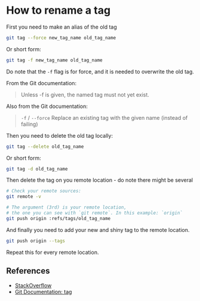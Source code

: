# How to rename a tag

First you need to make an alias of the old tag

```bash
git tag --force new_tag_name old_tag_name
```

Or short form:

```bash
git tag -f new_tag_name old_tag_name
```

Do note that the `-f` flag is for force, and it is needed to overwrite the old tag.

From the Git documentation:

> Unless -f is given, the named tag must not yet exist.

Also from the Git documentation:

> `-f` / `--force` Replace an existing tag with the given name (instead of failing)

Then you need to delete the old tag locally:

```bash
git tag --delete old_tag_name
```

Or short form:

```bash
git tag -d old_tag_name
```

Then delete the tag on you remote location - do note there might be several

```bash
# Check your remote sources:
git remote -v
```

```bash
# The argument (3rd) is your remote location,
# the one you can see with `git remote`. In this example: `origin`
git push origin :refs/tags/old_tag_name
```

And finally you need to add your new and shiny tag to the remote location.

```bash
git push origin --tags
```

Repeat this for every remote location.

## References

- [StackOverflow](https://stackoverflow.com/questions/1028649/how-do-you-rename-a-git-tag)
- [Git Documentation: tag](https://git-scm.com/docs/git-tag)
